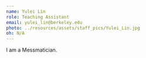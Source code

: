 ```yaml
---
name: Yulei Lin
role: Teaching Assistant
email: yulei_lin@berkeley.edu
photo: ../resources/assets/staff_pics/Yulei_Lin.jpg
oh: N/A 
---
```

I am a Messmatician.
